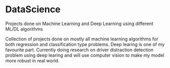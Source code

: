 # DataScience
Projects done on Machine Learning and Deep Learning using different ML/DL algorithms

Collection of projects done on mostly all machine learning algorithms for both regression and classification type problems.
Deep learing is one of my favourite part. Currently doing research on driver distraction detection problem using deep learing 
and will use computer vision to make my model more robust in real world.

